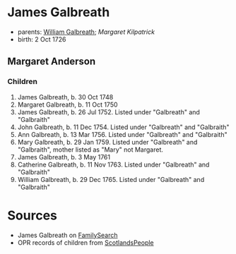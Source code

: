# James Galbreath

- parents: [William Galbreath](galbreath-william-1701.md); *Margaret Kilpatrick*
- birth: 2 Oct 1726

## Margaret Anderson

### Children

1. James Galbreath, b. 30 Oct 1748
2. Margaret Galbreath, b. 11 Oct 1750
3. James Galbreath, b. 26 Jul 1752.  Listed under "Galbreath" and "Galbraith"
4. John Galbreath, b. 11 Dec 1754. Listed under "Galbreath" and "Galbraith"
5. Ann Galbreath, b. 13 Mar 1756. Listed under "Galbreath" and "Galbraith"
6. Mary Galbreath, b. 29 Jan 1759. Listed under "Galbreath" and "Galbraith", mother listed as "Mary" not Margaret.
7. James Galbreath, b. 3 May 1761
8. Catherine Galbreath, b. 11 Nov 1763. Listed under "Galbreath" and "Galbraith"
9. William Galbreath, b. 29 Dec 1765. Listed under "Galbreath" and "Galbraith"

# Sources

- James Galbreath on [FamilySearch](https://www.familysearch.org/tree/person/KCQW-GZT)
- OPR records of children from [ScotlandsPeople](https://www.scotlandspeople.gov.uk/record-results?search_type=people&event=%28B%20OR%20C%20OR%20S%29&record_type%5B0%5D=opr_births&church_type=Old%20Parish%20Registers&dl_cat=church&dl_rec=church-births-baptisms&surname=galbreath&surname_so=fuzzy&forename_so=starts&from_year=1748&to_year=1770&parent_names=galb&parent_names_so=starts&parent_name_two=anderson&parent_name_two_so=fuzzy&county=ARGYLL&record=Church%20of%20Scotland%20%28old%20parish%20registers%29%20Roman%20Catholic%20Church%20Other%20churches&rd_real_name%5B0%5D=CAMPBELTOWN%20%28LANDWARD%29%20OR%20CAMPBELTOWN%20%28BURGH%29%20OR%20CAMPBELTOWN&rd_display_name%5B0%5D=CAMPBELTOWN%20%28LANDWARD%29%7CCAMPBELTOWN%20%28BURGH%29%7CCAMPBELTOWN_CAMPBELTOWN&rd_label%5B0%5D=CAMPBELTOWN&rd_name%5B0%5D=CAMPBELTOWN%20%2ALANDWARD%2A%20OR%20CAMPBELTOWN%20%2ABURGH%2A%20OR%20CAMPBELTOWN&sort=asc&order=Date&field=year)
